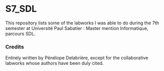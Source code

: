 # S7_SDL

This repository lists some of the labworks I was able to do during the 7th semester at Université Paul Sabatier : Master mention Informatique, parcours SDL.

### Credits

Entirely written by Pénélope Delabrière, except for the collaborative labworks whose authors have been duly cited.
